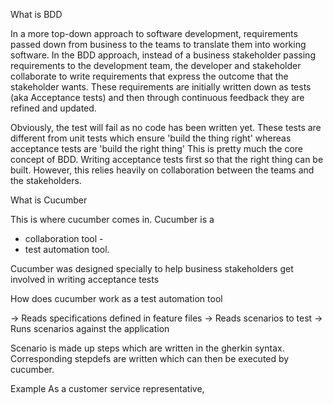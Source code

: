 What is BDD

In a more top-down approach to software development, requirements passed down from business to the teams to translate them into working software. In the BDD approach, instead of a business stakeholder passing requirements to the development team, the developer and stakeholder collaborate to write requirements that express the outcome that the stakeholder wants. These requirements are initially written down as tests (aka Acceptance tests) and then through continuous feedback they are refined and updated.

Obviously, the test will fail as no code has been written yet. These tests are different from unit tests which ensure 'build the thing right' whereas acceptance tests are 'build the right thing'
This is pretty much the core concept of BDD. Writing acceptance tests first so that the right thing can be built. However, this relies heavily on collaboration between the teams and the stakeholders.

What is Cucumber

This is where cucumber comes in. Cucumber is a
- collaboration tool -
- test automation tool.

Cucumber was designed specially to help business stakeholders get involved in writing acceptance tests

How does cucumber work as a test automation tool

-> Reads specifications defined in feature files
-> Reads scenarios to test
-> Runs scenarios against the application


Scenario is made up steps which are written in the gherkin syntax. Corresponding stepdefs are written which can then be executed by cucumber.




Example
As a customer service representative,
